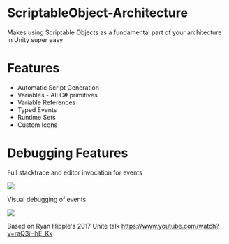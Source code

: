 # ScriptableObject-Architecture
Makes using Scriptable Objects as a fundamental part of your architecture in Unity super easy

# Features
- Automatic Script Generation
- Variables - All C# primitives
- Variable References
- Typed Events
- Runtime Sets
- Custom Icons

# Debugging Features
Full stacktrace and editor invocation for events

![](https://i.imgur.com/Us01gYA.png)

Visual debugging of events

![](https://i.imgur.com/GPP3aVR.gif)

Based on Ryan Hipple's 2017 Unite talk https://www.youtube.com/watch?v=raQ3iHhE_Kk
